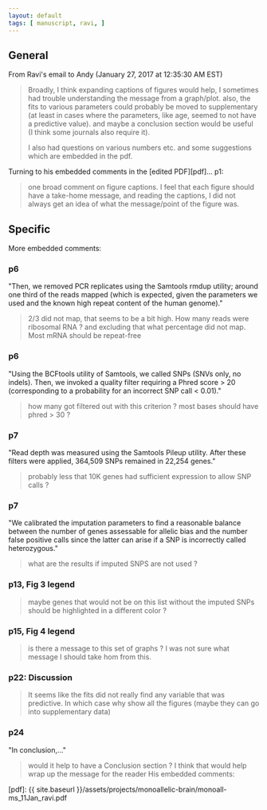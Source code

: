 ```yaml
---
layout: default
tags: [ manuscript, ravi, ]
---
```


## General

From Ravi's email to Andy (January 27, 2017 at 12:35:30 AM EST)

> Broadly, I think expanding captions of figures would help, I sometimes had trouble understanding the message from a graph/plot. also, the fits  to various parameters could probably be moved to supplementary (at least in cases where the parameters, like age, seemed to not have a predictive value). and maybe a conclusion section would be useful (I think some journals also require it). 
>
> I also had questions on various numbers etc. and some suggestions which are embedded in the pdf.

Turning to his embedded comments in the [edited PDF][pdf]... p1:

> one broad comment on figure captions. I feel that each figure should have a take-home message, and reading the captions, I did not always get an idea of what the message/point of the figure was.

## Specific

More embedded comments:

### p6

"Then, we removed PCR replicates using the Samtools rmdup utility; around one
third of the reads mapped (which is expected, given the parameters we used and
the known high repeat content of the human genome)."

> 2/3 did not map, that seems to be a bit high. How many reads were ribosomal RNA ? and excluding that what percentage did not map. Most mRNA should be repeat-free 

### p6

"Using the BCFtools utility of Samtools, we called SNPs (SNVs only, no
indels). Then, we invoked a quality filter requiring a Phred score > 20
(corresponding to a probability for an incorrect SNP call < 0.01)."

> how many got filtered out with this criterion ? most bases should have phred > 30 ?

### p7

"Read depth was measured using the Samtools Pileup utility. After these
filters were applied, 364,509 SNPs remained in 22,254 genes."

> probably less that 10K genes had sufficient expression to allow SNP calls ?

### p7

"We calibrated the imputation parameters to find a reasonable balance
between the number of genes assessable for allelic bias and the number false positive calls since
the latter can arise if a SNP is incorrectly called heterozygous."

> what are the results if imputed SNPS are not used ?

### p13, Fig 3 legend

> maybe genes that would not be on this list without the imputed SNPs should be highlighted in a different color ?

### p15, Fig 4 legend

> is there a message to this set of graphs ? I was not sure what message I should take hom from this.

### p22: Discussion

> It seems like the fits did not really find any variable that was predictive. In which case why show all the figures (maybe they can go into supplementary data)

### p24

"In conclusion,..."

> would it help to have a Conclusion section  ? I think that would help wrap up the message for the reader
His embedded comments:



[pdf]: {{ site.baseurl }}/assets/projects/monoallelic-brain/monoall-ms_11Jan_ravi.pdf
<!-- MathJax scripts -->
<script type="text/javascript" src="https://cdn.mathjax.org/mathjax/latest/MathJax.js?config=TeX-AMS-MML_HTMLorMML"></script>
